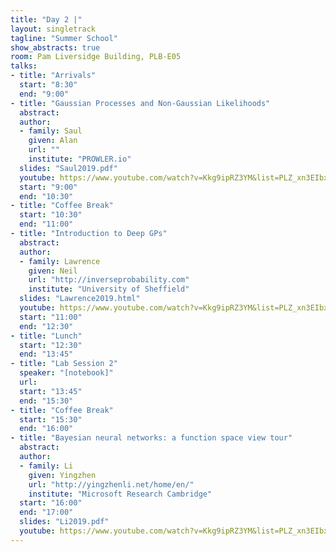 ```yaml
---
title: "Day 2 |"
layout: singletrack
tagline: "Summer School"
show_abstracts: true
room: Pam Liversidge Building, PLB-E05
talks:
- title: "Arrivals"
  start: "8:30"
  end: "9:00"
- title: "Gaussian Processes and Non-Gaussian Likelihoods"
  abstract:
  author:
  - family: Saul
    given: Alan
    url: ""
    institute: "PROWLER.io"
  slides: "Saul2019.pdf"
  youtube: https://www.youtube.com/watch?v=Kkg9ipRZ3YM&list=PLZ_xn3EIbxZHoq8A3-2F4_rLyy61vkEpU&index=4
  start: "9:00"
  end: "10:30"
- title: "Coffee Break"
  start: "10:30"
  end: "11:00"
- title: "Introduction to Deep GPs"
  abstract:
  author:
  - family: Lawrence
    given: Neil
    url: "http://inverseprobability.com"
    institute: "University of Sheffield"
  slides: "Lawrence2019.html"
  youtube: https://www.youtube.com/watch?v=Kkg9ipRZ3YM&list=PLZ_xn3EIbxZHoq8A3-2F4_rLyy61vkEpU&index=5
  start: "11:00"
  end: "12:30"
- title: "Lunch"
  start: "12:30"
  end: "13:45"
- title: "Lab Session 2"
  speaker: "[notebook]"
  url:
  start: "13:45"
  end: "15:30"
- title: "Coffee Break"
  start: "15:30"
  end: "16:00"
- title: "Bayesian neural networks: a function space view tour"
  abstract:
  author:
  - family: Li
    given: Yingzhen
    url: "http://yingzhenli.net/home/en/"
    institute: "Microsoft Research Cambridge"
  start: "16:00"
  end: "17:00"
  slides: "Li2019.pdf"
  youtube: https://www.youtube.com/watch?v=Kkg9ipRZ3YM&list=PLZ_xn3EIbxZHoq8A3-2F4_rLyy61vkEpU&index=6
---
```

